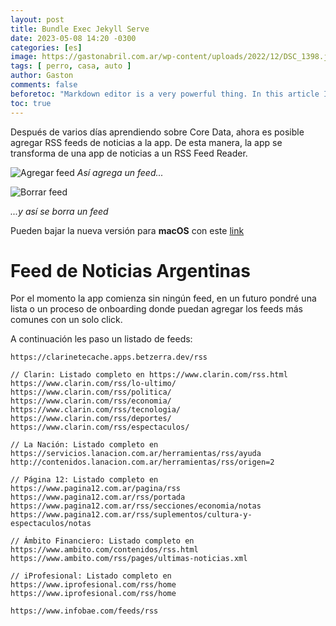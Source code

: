 ```yaml
---
layout: post
title: Bundle Exec Jekyll Serve
date: 2023-05-08 14:20 -0300
categories: [es]
image: https://gastonabril.com.ar/wp-content/uploads/2022/12/DSC_1398.jpg
tags: [ perro, casa, auto ]
author: Gaston
comments: false
beforetoc: "Markdown editor is a very powerful thing. In this article I'm going to show you what you can actually do with it, some tricks and tips while editing your post."
toc: true
---
```


Después de varios días aprendiendo sobre Core Data, ahora es posible agregar RSS feeds de noticias a la app.
De esta manera, la app se transforma de una app de noticias a un RSS Feed Reader.

![Agregar feed](https://nyc3.digitaloceanspaces.com/betzerra/blog/2023/05/clarinete_add_feed.gif)
<em>Así agrega un feed...</em>

![Borrar feed](https://nyc3.digitaloceanspaces.com/betzerra/blog/2023/05/clarinete_delete_feed.gif)

<em>...y así se borra un feed</em>

Pueden bajar la nueva versión para **macOS** con este [link](https://nyc3.digitaloceanspaces.com/betzerra/blog/2023/05/canillitapp-dos-2023-05-01.zip)

# Feed de Noticias Argentinas
Por el momento la app comienza sin ningún feed, en un futuro pondré una lista o un proceso de onboarding donde puedan agregar los feeds más comunes con un solo click.

A continuación les paso un listado de feeds:

```
https://clarinetecache.apps.betzerra.dev/rss

// Clarin: Listado completo en https://www.clarin.com/rss.html
https://www.clarin.com/rss/lo-ultimo/
https://www.clarin.com/rss/politica/
https://www.clarin.com/rss/economia/
https://www.clarin.com/rss/tecnologia/
https://www.clarin.com/rss/deportes/
https://www.clarin.com/rss/espectaculos/

// La Nación: Listado completo en https://servicios.lanacion.com.ar/herramientas/rss/ayuda
http://contenidos.lanacion.com.ar/herramientas/rss/origen=2

// Página 12: Listado completo en https://www.pagina12.com.ar/pagina/rss
https://www.pagina12.com.ar/rss/portada
https://www.pagina12.com.ar/rss/secciones/economia/notas
https://www.pagina12.com.ar/rss/suplementos/cultura-y-espectaculos/notas

// Ámbito Financiero: Listado completo en https://www.ambito.com/contenidos/rss.html
https://www.ambito.com/rss/pages/ultimas-noticias.xml

// iProfesional: Listado completo en https://www.iprofesional.com/rss/home
https://www.iprofesional.com/rss/home

https://www.infobae.com/feeds/rss
```
